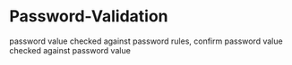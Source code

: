 # Password-Validation
password value checked against password rules, 
confirm password value checked against password value
